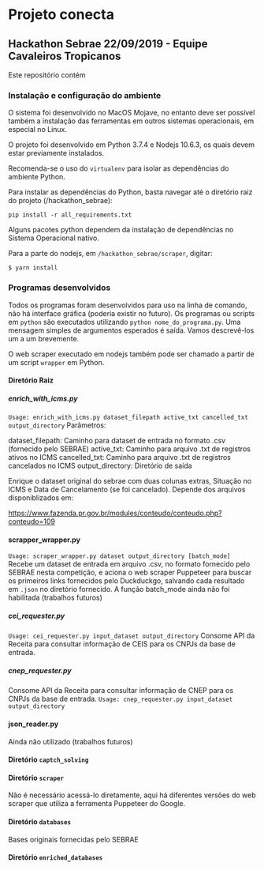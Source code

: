 # Projeto conecta #
## Hackathon Sebrae 22/09/2019 - Equipe Cavaleiros Tropicanos ##

Este repositório contém 

### Instalação e configuração do ambiente

O sistema foi desenvolvido no MacOS Mojave, 
no entanto deve ser possível também a instalação das ferramentas em outros sistemas operacionais,
em especial no Linux.

O projeto foi desenvolvido em Python 3.7.4 e Nodejs 10.6.3, os quais devem estar previamente instalados.

Recomenda-se o uso do `virtualenv` para isolar as dependências do ambiente Python.

Para instalar as dependências do Python, basta navegar até o diretório raiz do projeto (/hackathon_sebrae):

`pip install -r all_requirements.txt`

Alguns pacotes python dependem da instalação de dependências no Sistema Operacional nativo.

Para a parte do nodejs, em `/hackathon_sebrae/scraper`, digitar:

` $ yarn install `



### Programas desenvolvidos

Todos os programas foram desenvolvidos para uso na linha de comando, não há interface gráfica (poderia existir no futuro). 
Os programas ou scripts em `python` são executados utilizando `python nome_do_programa.py`. Uma mensagem simples de argumentos esperados é saída.
Vamos descrevê-los um a um brevemente.

O web scraper executado em nodejs também pode ser chamado a partir de um script `wrapper` em Python.

#### Diretório Raiz
##### enrich_with_icms.py
`Usage: enrich_with_icms.py dataset_filepath active_txt cancelled_txt output_directory`
Parâmetros:

dataset_filepath: Caminho para dataset de entrada no formato .csv (fornecido pelo SEBRAE)
active_txt: Caminho para arquivo .txt de registros ativos no ICMS
cancelled_txt: Caminho para arquivo .txt de registros cancelados no ICMS
output_directory: Diretório de saída

Enrique o dataset original do sebrae com duas colunas extras, Situação no ICMS e Data de Cancelamento (se foi cancelado). Depende dos arquivos disponiblizados em:

https://www.fazenda.pr.gov.br/modules/conteudo/conteudo.php?conteudo=109

#### scrapper_wrapper.py

`Usage: scraper_wrapper.py dataset output_directory [batch_mode]`
Recebe um dataset de entrada em arquivo .csv, no formato fornecido pelo SEBRAE nesta competição,
e aciona o web scraper Puppeteer para buscar os primeiros links fornecidos pelo Duckduckgo, salvando cada resultado em
`.json` no diretório fornecido. A função batch_mode ainda não foi habilitada (trabalhos futuros)

##### cei_requester.py
`Usage: cei_requester.py input_dataset output_directory`
Consome API da Receita para consultar informação de CEIS para os CNPJs da base de entrada. 

##### cnep_requester.py
Consome API da Receita para consultar informação de CNEP para os CNPJs da base de entrada. 
`Usage: cnep_requester.py input_dataset output_directory`



#### json_reader.py
Ainda não utilizado (trabalhos futuros)


#### Diretório `captch_solving`


#### Diretório `scraper`
Não é necessário acessá-lo diretamente, aqui há diferentes versões do web scraper que utiliza a ferramenta Puppeteer do Google.

#### Diretório `databases`
Bases originais fornecidas pelo SEBRAE

#### Diretório `enriched_databases`


